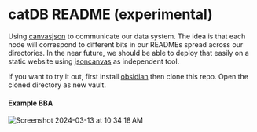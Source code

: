 # catDB README (experimental)

Using [canvasjson](https://obsidian.md/canvas) to communicate our data system. The idea is that each node will correspond to different bits in our READMEs spread across our directories. In the near future, we should be able to deploy that easily on a static website using [jsoncanvas](https://jsoncanvas.org/) as independent tool.

If you want to try it out, first install [obsidian](https://obsidian.md/download) then clone this repo. Open the cloned directory as new vault.

#### Example BBA

![Screenshot 2024-03-13 at 10 34 18 AM](https://github.com/jstonge/canvas_README/assets/35715881/14f7e343-f73d-4b4f-85e9-75676e2ac225)
